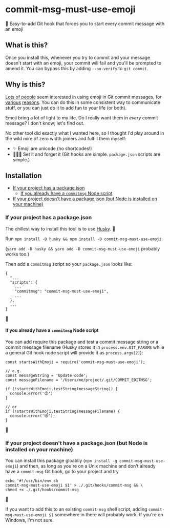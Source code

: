 # commit-msg-must-use-emoji
💌 Easy-to-add Git hook that forces you to start every commit message with an emoji

## What is this?

Once you install this, whenever you try to commit and your message doesn't start with an emoji, your commit will fail and you'll be prompted to amend it. You can bypass this by adding `--no-verify` to `git commit`.

## Why is this?

[Lots of people](https://www.npmjs.com/search?q=emoji+commit) seem interested in using emoji in Git commit messages, for [various](https://gitmoji.carloscuesta.me/) [reasons](https://github.com/atom/atom/blob/master/CONTRIBUTING.md#git-commit-messages). You can do this in some consistent way to communicate stuff, or you can just do it to add fun to your life (or both).

Emoji bring a lot of light to my life. Do I really want them in *every* commit message? I don't know; let's find out.

No other tool did exactly what I wanted here, so I thought I'd play around in the wild mire of zero width joiners and fulfill them myself:
* ✨ Emoji are unicode (no shortcodes!)
* 🏄🏽‍♀️ Set it and forget it (Git hooks are simple. `package.json` scripts are simple.)

## Installation

* [If your project has a package.json](#if-your-project-has-a-package-json)
  * [If you already have a `commitmsg` Node script](#if-you-already-have-a-commitmsg-node-script)
* [If your project doesn't have a package.json (but Node is installed on your machine)](#if-your-project-doesnt-have-a-package-json-but-node-is-installed-on-your-machine)

### If your project has a package.json

The chillest way to install this tool is to use [Husky](https://github.com/typicode/husky). 🐶

Run `npm install -D husky && npm install -D commit-msg-must-use-emoji`.

(`yarn add -D husky && yarn add -D commit-msg-must-use-emoji` probably works too.)

Then add a `commitmsg` script so your `package.json` looks like:

```
{
  "...
  "scripts": {
    ...
    "commitmsg": "commit-msg-must-use-emoji",
    ...
  },
  ...
}
```

🎉

#### If you already have a `commitmsg` Node script

You can add require this package and test a commit message string or a commit message filename (Husky stores it in `process.env.GIT_PARAMS` while a general Git hook node script will provide it as `process.argv[2]`):

```
const startsWithEmoji = require('commit-msg-must-use-emoji');

// e.g.
const messageString = 'Update code';
const messageFilename = '/Users/me/project/.git/COMMIT_EDITMSG';

if (!startsWithEmoji.testString(messageString)) {
  console.error('😡')
}

// or
if (!startsWithEmoji.testString(messageFilename) {
  console.error('😿');
}
```

🎉

### If your project doesn't have a package.json (but Node is installed on your machine)

You can install this package gloablly (`npm install -g commit-msg-must-use-emoji`) and then, as long as you're on a Unix machine and don't already have a `commit-msg` Git hook, go to your project and try

```
echo '#!/usr/bin/env sh
commit-msg-must-use-emoji $1' > ./.git/hooks/commit-msg && \
chmod +x ./.git/hooks/commit-msg
```

🎉

If you want to add this to an existing `commit-msg` shell script, adding `commit-msg-must-use-emoji $1` somewhere in there will probably work. If you're on Windows, I'm not sure.
